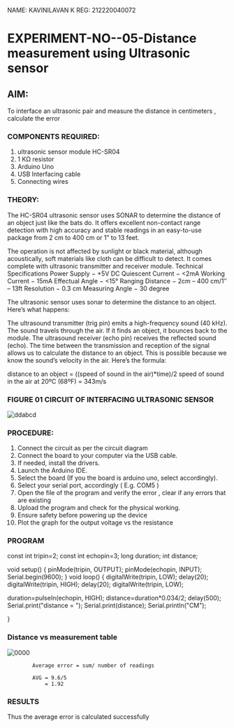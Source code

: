 
NAME: KAVINILAVAN K
REG: 212220040072

# EXPERIMENT-NO--05-Distance measurement using Ultrasonic sensor

## AIM: 
To interface an ultrasonic pair and measure the distance in centimeters , calculate the error
 
### COMPONENTS REQUIRED:
1.	ultrasonic sensor module HC-SR04
2.	1 KΩ resistor 
3.	Arduino Uno 
4.	USB Interfacing cable 
5.	Connecting wires 


### THEORY: 
The HC-SR04 ultrasonic sensor uses SONAR to determine the distance of an object just like the bats do. It offers excellent non-contact range detection with high accuracy and stable readings in an easy-to-use package from 2 cm to 400 cm or 1” to 13 feet.

The operation is not affected by sunlight or black material, although acoustically, soft materials like cloth can be difficult to detect. It comes complete with ultrasonic transmitter and receiver module.
Technical Specifications
Power Supply − +5V DC
Quiescent Current − <2mA
Working Current − 15mA
Effectual Angle − <15°
Ranging Distance − 2cm – 400 cm/1″ – 13ft
Resolution − 0.3 cm
Measuring Angle − 30 degree

The ultrasonic sensor uses sonar to determine the distance to an object. Here’s what happens:

The ultrasound transmitter (trig pin) emits a high-frequency sound (40 kHz).
The sound travels through the air. If it finds an object, it bounces back to the module.
The ultrasound receiver (echo pin) receives the reflected sound (echo).
The time between the transmission and reception of the signal allows us to calculate the distance to an object. This is possible because we know the sound’s velocity in the air. Here’s the formula:

distance to an object = ((speed of sound in the air)*time)/2
speed of sound in the air at 20ºC (68ºF) = 343m/s

### FIGURE 01 CIRCUIT OF INTERFACING ULTRASONIC SENSOR 




![ddabcd](https://user-images.githubusercontent.com/113033635/190159815-2add3db0-ff4e-4df3-a590-8024076acaae.png)





### PROCEDURE:
1.	Connect the circuit as per the circuit diagram 
2.	Connect the board to your computer via the USB cable.
3.	If needed, install the drivers.
4.	Launch the Arduino IDE.
5.	Select the board (If you the board is arduino uno, select accordingly).
6.	Select your serial port, accordingly ( E.g. COM5 )
7.	Open the file of the program  and verify the error , clear if any errors that are existing 
8.	Upload the program and check for the physical working. 
9.	Ensure safety before powering up the device 
10.	Plot the graph for the output voltage vs the resistance 


### PROGRAM 

const int tripin=2;
const int echopin=3;
long duration;
int distance;

void setup()
{
 pinMode(tripin, OUTPUT);
 pinMode(echopin, INPUT);
 Serial.begin(9600);
}
void loop()
{
  digitalWrite(tripin, LOW);
  delay(20);
  digitalWrite(tripin, HIGH);
  delay(20);
  digitalWrite(tripin, LOW);
  
  duration=pulseIn(echopin, HIGH);
  distance=duration*0.034/2;
  delay(500);
  Serial.print("distance  = ");
  Serial.print(distance);
  Serial.println("CM");
  
}







### Distance vs measurement table 

			
 
			
			
			




![0000](https://user-images.githubusercontent.com/113033635/190159159-2a4fcb77-bac8-4171-a875-ed2db4c52a8f.png)

			
			
			
			
			
			Average error = sum/ number of readings 
			
			AVG = 9.6/5
			    = 1.92
 








### RESULTS

Thus the average error is calculated successfully



 
